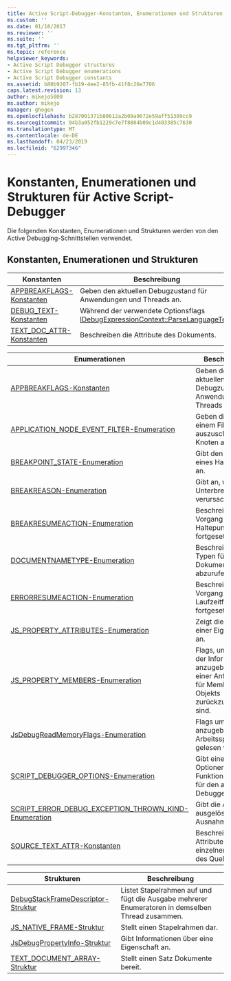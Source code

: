 ```yaml
---
title: Active Script-Debugger-Konstanten, Enumerationen und Strukturen | Microsoft-Dokumentation
ms.custom: ''
ms.date: 01/18/2017
ms.reviewer: ''
ms.suite: ''
ms.tgt_pltfrm: ''
ms.topic: reference
helpviewer_keywords:
- Active Script Debugger structures
- Active Script Debugger enumerations
- Active Script Debugger constants
ms.assetid: b80b9207-fb19-4ee2-85fb-41f8c26e7706
caps.latest.revision: 13
author: mikejo5000
ms.author: mikejo
manager: ghogen
ms.openlocfilehash: b287001371b80612a2b09a9672e59aff51309cc9
ms.sourcegitcommit: 94b3a052fb1229c7e7f8804b09c1d403385c7630
ms.translationtype: MT
ms.contentlocale: de-DE
ms.lasthandoff: 04/23/2019
ms.locfileid: "62997346"
---
```

# <a name="active-script-debugger-constants-enumerations-and-structures"></a>Konstanten, Enumerationen und Strukturen für Active Script-Debugger
Die folgenden Konstanten, Enumerationen und Strukturen werden von den Active Debugging-Schnittstellen verwendet.  
  
## <a name="constants-enumerations-and-structures"></a>Konstanten, Enumerationen und Strukturen  
  
|Konstanten|Beschreibung|  
|---------------|-----------------|  
|[APPBREAKFLAGS-Konstanten](../../winscript/reference/appbreakflags-enumeration.md)|Geben den aktuellen Debugzustand für Anwendungen und Threads an.|  
|[DEBUG_TEXT-Konstanten](../../winscript/reference/debug-text-constants.md)|Während der verwendete Optionsflags [IDebugExpressionContext::ParseLanguageText](../../winscript/reference/idebugexpressioncontext-parselanguagetext.md).|  
|[TEXT_DOC_ATTR-Konstanten](../../winscript/reference/text-doc-attr-constants.md)|Beschreiben die Attribute des Dokuments.|  
  
|Enumerationen|Beschreibung|  
|------------------|-----------------|  
|[APPBREAKFLAGS-Konstanten](../../winscript/reference/appbreakflags-enumeration.md)|Geben den aktuellen Debugzustand für Anwendungen und Threads an.|  
|[APPLICATION_NODE_EVENT_FILTER-Enumeration](../../winscript/reference/application-node-event-filter-enumeration.md)|Geben die mit einem Filter auszuschließenden Knoten an.|  
|[BREAKPOINT_STATE-Enumeration](../../winscript/reference/breakpoint-state-enumeration.md)|Gibt den Zustand eines Haltepunkts an.|  
|[BREAKREASON-Enumeration](../../winscript/reference/breakreason-enumeration.md)|Gibt an, was die Unterbrechung verursacht hat.|  
|[BREAKRESUMEACTION-Enumeration](../../winscript/reference/breakresumeaction-enumeration.md)|Beschreibt, wie der Vorgang von einem Haltepunkt aus fortgesetzt wird.|  
|[DOCUMENTNAMETYPE-Enumeration](../../winscript/reference/documentnametype-enumeration.md)|Beschreibt, welche Typen für ein Dokument abzurufen sind.|  
|[ERRORRESUMEACTION-Enumeration](../../winscript/reference/errorresumeaction-enumeration.md)|Beschreibt, wie der Vorgang von einem Laufzeitfehler aus fortgesetzt wird.|  
|[JS_PROPERTY_ATTRIBUTES-Enumeration](../../winscript/reference/js-property-attributes-enumeration.md)|Zeigt die Attribute einer Eigenschaft an.|  
|[JS_PROPERTY_MEMBERS-Enumeration](../../winscript/reference/js-property-members-enumeration.md)|Flags, um den Typ der Informationen anzugeben, die in einer Anforderung für Member eines Objekts zurückzugeben sind.|  
|[JsDebugReadMemoryFlags-Enumeration](../../winscript/reference/jsdebugreadmemoryflags-enumeration.md)|Flags um Verhalten anzugeben, wenn Arbeitsspeicher gelesen werden.|  
|[SCRIPT_DEBUGGER_OPTIONS-Enumeration](../../winscript/reference/script-debugger-options-enumeration.md)|Gibt einen Satz von Optionen oder Funktionen an, die für den angefügten Debugger gelten.|  
|[SCRIPT_ERROR_DEBUG_EXCEPTION_THROWN_KIND-Enumeration](../../winscript/reference/script-error-debug-exception-thrown-kind-enumeration.md)|Gibt die Art der ausgelösten Ausnahme an.|  
|[SOURCE_TEXT_ATTR-Konstanten](../../winscript/reference/source-text-attr-enumeration.md)|Beschreiben die Attribute eines einzelnen Zeichens des Quelltexts.|  
  
|Strukturen|Beschreibung|  
|----------------|-----------------|  
|[DebugStackFrameDescriptor-Struktur](../../winscript/reference/debugstackframedescriptor-structure.md)|Listet Stapelrahmen auf und fügt die Ausgabe mehrerer Enumeratoren in demselben Thread zusammen.|  
|[JS_NATIVE_FRAME-Struktur](../../winscript/reference/js-native-frame-structure.md)|Stellt einen Stapelrahmen dar.|  
|[JsDebugPropertyInfo-Struktur](../../winscript/reference/jsdebugpropertyinfo-structure.md)|Gibt Informationen über eine Eigenschaft an.|  
|[TEXT_DOCUMENT_ARRAY-Struktur](../../winscript/reference/text-document-array-structure.md)|Stellt einen Satz Dokumente bereit.|
